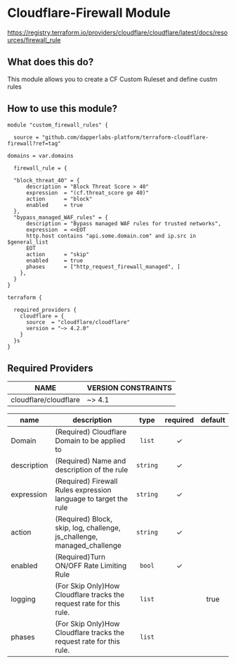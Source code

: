 # Cloudflare-Firewall Module

https://registry.terraform.io/providers/cloudflare/cloudflare/latest/docs/resources/firewall_rule

## What does this do?

This module allows you to create a CF Custom Ruleset and define custm rules

## How to use this module?

```hcl
module "custom_firewall_rules" {

  source = "github.com/dapperlabs-platform/terraform-cloudflare-firewall?ref=tag"

domains = var.domains

  firewall_rule = {

  "block_threat_40" = {
      description = "Block Threat Score > 40"
      expression  = "(cf.threat_score ge 40)"
      action      = "block"
      enabled     = true
  },
  "bypass_managed_WAF_rules" = {
      description = "Bypass managed WAF rules for trusted networks",
      expression  = <<EOT
      http.host contains "api.some.domain.com" and ip.src in $general_list
      EOT
      action      = "skip"
      enabled     = true
      phases      = ["http_request_firewall_managed", ]
    },
  }
}

terraform {

  required_providers {
    cloudflare = {
      source  = "cloudflare/cloudflare"
      version = "~> 4.2.0"
    }
  }s
}
```

## Required Providers

| NAME                  | VERSION CONSTRAINTS |
| --------------------- | ------------------- |
| cloudflare/cloudflare | ~> 4.1           |

| name                | description                                                                             |             type              | required | default |
| ------------------- | --------------------------------------------------------------------------------------- | :---------------------------: | :------: | :-----: |
| Domain              | (Required) Cloudflare Domain to be applied to                                           | <code title="">list</code>    |    ✓     |         |
| description         | (Required) Name and description of the rule                                             | <code title="">string</code>  |    ✓     |         |
| expression          | (Required) Firewall Rules expression language to target the rule                        | <code title="">string</code>  |    ✓     |         |
| action              | (Required) Block, skip, log, challenge, js_challenge, managed_challenge                 | <code title="">string</code>  |    ✓     |         |
| enabled             | (Required)Turn ON/OFF Rate Limiting Rule                                                | <code title="">bool</code>    |    ✓     |         |
| logging             | (For Skip Only)How Cloudflare tracks the request rate for this rule.                    | <code title="">list</code>    |          |  true   |
| phases              | (For Skip Only)How Cloudflare tracks the request rate for this rule.                    | <code title="">list</code>    |          |         |
